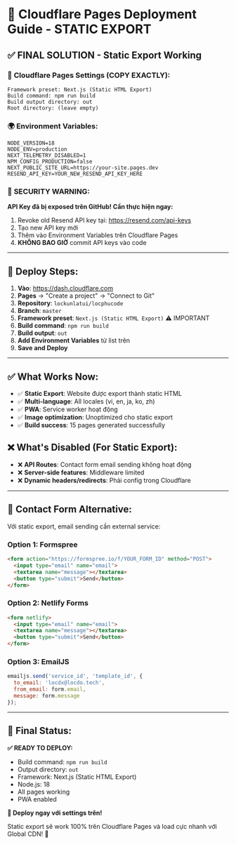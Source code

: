 # 🚀 Cloudflare Pages Deployment Guide - STATIC EXPORT

## ✅ **FINAL SOLUTION - Static Export Working**

### 🔧 **Cloudflare Pages Settings (COPY EXACTLY):**
```
Framework preset: Next.js (Static HTML Export)
Build command: npm run build
Build output directory: out
Root directory: (leave empty)
```

### 🌍 **Environment Variables:**
```
NODE_VERSION=18
NODE_ENV=production
NEXT_TELEMETRY_DISABLED=1
NPM_CONFIG_PRODUCTION=false
NEXT_PUBLIC_SITE_URL=https://your-site.pages.dev
RESEND_API_KEY=YOUR_NEW_RESEND_API_KEY_HERE
```

### 🚨 **SECURITY WARNING:**
**API Key đã bị exposed trên GitHub! Cần thực hiện ngay:**
1. Revoke old Resend API key tại: https://resend.com/api-keys
2. Tạo new API key mới
3. Thêm vào Environment Variables trên Cloudflare Pages
4. **KHÔNG BAO GIỜ** commit API keys vào code

---

## 🎯 **Deploy Steps:**

1. **Vào**: https://dash.cloudflare.com
2. **Pages** → "Create a project" → "Connect to Git" 
3. **Repository**: `lockunlatui/locphucode`
4. **Branch**: `master`
5. **Framework preset**: `Next.js (Static HTML Export)` ⚠️ IMPORTANT
6. **Build command**: `npm run build`
7. **Build output**: `out` 
8. **Add Environment Variables** từ list trên
9. **Save and Deploy**

---

## ✅ **What Works Now:**
- ✅ **Static Export**: Website được export thành static HTML
- ✅ **Multi-language**: All locales (vi, en, ja, ko, zh) 
- ✅ **PWA**: Service worker hoạt động
- ✅ **Image optimization**: Unoptimized cho static export
- ✅ **Build success**: 15 pages generated successfully

## ❌ **What's Disabled (For Static Export):**
- ❌ **API Routes**: Contact form email sending không hoạt động
- ❌ **Server-side features**: Middleware limited 
- ❌ **Dynamic headers/redirects**: Phải config trong Cloudflare

---

## 📧 **Contact Form Alternative:**

Với static export, email sending cần external service:

### **Option 1: Formspree**
```html
<form action="https://formspree.io/f/YOUR_FORM_ID" method="POST">
  <input type="email" name="email">
  <textarea name="message"></textarea>
  <button type="submit">Send</button>
</form>
```

### **Option 2: Netlify Forms**
```html
<form netlify>
  <input type="email" name="email">
  <textarea name="message"></textarea>
  <button type="submit">Send</button>
</form>
```

### **Option 3: EmailJS**
```javascript
emailjs.send('service_id', 'template_id', {
  to_email: 'locdx@locdo.tech',
  from_email: form.email,
  message: form.message
});
```

---

## 🚀 **Final Status:**

**✅ READY TO DEPLOY:**
- Build command: `npm run build` 
- Output directory: `out`
- Framework: Next.js (Static HTML Export)
- Node.js: 18
- All pages working
- PWA enabled

**🎊 Deploy ngay với settings trên!** 

Static export sẽ work 100% trên Cloudflare Pages và load cực nhanh với Global CDN! 🚀
